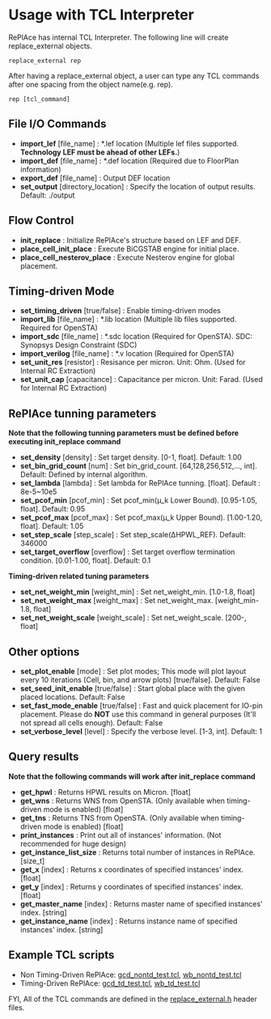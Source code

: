 # Usage with TCL Interpreter

RePlAce has internal TCL Interpreter. The following line will create replace_external objects.

    replace_external rep
    
After having a replace_external object, a user can type any TCL commands after one spacing from the object name(e.g. rep).

    rep [tcl_command]


## File I/O Commands
* __import_lef__ [file_name] : \*.lef location (Multiple lef files supported. __Technology LEF must be ahead of other LEFs.__)
* __import_def__ [file_name] : \*.def location (Required due to FloorPlan information)
* __export_def__ [file_name] : Output DEF location
* __set_output__ [directory_location] : Specify the location of output results. Default: ./output
   
## Flow Control
* __init_replace__ : Initialize RePlAce's structure based on LEF and DEF.
* __place_cell_init_place__ : Execute BiCGSTAB engine for initial place.
* __place_cell_nesterov_place__ : Execute Nesterov engine for global placement.


## Timing-driven Mode
* __set_timing_driven__ [true/false] : Enable timing-driven modes
* __import_lib__ [file_name] : \*.lib location (Multiple lib files supported. Required for OpenSTA)
* __import_sdc__ [file_name] : \*.sdc location (Required for OpenSTA). SDC: Synopsys Design Constraint (SDC)
* __import_verilog__ [file_name] : \*.v location (Required for OpenSTA)
* __set_unit_res__ [resistor] : Resisance per micron. Unit: Ohm. (Used for Internal RC Extraction)
* __set_unit_cap__ [capacitance] : Capacitance per micron. Unit: Farad. (Used for Internal RC Extraction)

## RePlAce tunning parameters
__Note that the following tunning parameters must be defined before executing init_replace command__
* __set_density__ [density] : Set target density. [0-1, float]. Default: 1.00
* __set_bin_grid_count__ [num] : Set bin_grid_count. [64,128,256,512,..., int]. Default: Defined by internal algorithm.
* __set_lambda__ [lambda] : Set lambda for RePlAce tunning. [float]. Default : 8e-5~10e5
* __set_pcof_min__ [pcof_min] : Set pcof_min(µ_k Lower Bound). [0.95-1.05, float]. Default: 0.95
* __set_pcof_max__ [pcof_max] : Set pcof_max(µ_k Upper Bound). [1.00-1.20, float]. Default: 1.05
* __set_step_scale__ [step_scale] : Set step_scale(∆HPWL_REF). Default: 346000
* __set_target_overflow__ [overflow] : Set target overflow termination condition. [0.01-1.00, float]. Default: 0.1

__Timing-driven related tuning parameters__
* __set_net_weight_min__ [weight_min] : Set net_weight_min. [1.0-1.8, float]
* __set_net_weight_max__ [weight_max] : Set net_weight_max. [weight_min-1.8, float]
* __set_net_weight_scale__ [weight_scale] : Set net_weight_scale. [200-, float]

## Other options
* __set_plot_enable__ [mode] : Set plot modes; This mode will plot layout every 10 iterations (Cell, bin, and arrow plots) [true/false]. Default: False
* __set_seed_init_enable__ [true/false] : Start global place with the given placed locations. Default: False
* __set_fast_mode_enable__ [true/false] : Fast and quick placement for IO-pin placement. Please do __NOT__ use this command in general purposes (It'll not spread all cells enough). Default: False
* __set_verbose_level__ [level] : Specify the verbose level. [1-3, int]. Default: 1

## Query results
__Note that the following commands will work after init_replace command__
* __get_hpwl__ : Returns HPWL results on Micron. [float]
* __get_wns__ : Returns WNS from OpenSTA. (Only available when timing-driven mode is enabled) [float]
* __get_tns__ : Returns TNS from OpenSTA. (Only available when timing-driven mode is enabled) [float]
* __print_instances__ : Print out all of instances' information. (Not recommended for huge design)
* __get_instance_list_size__ : Returns total number of instances in RePlAce. [size_t]
* __get_x__ [index] : Returns x coordinates of specified instances' index. [float]
* __get_y__ [index] : Returns y coordinates of specified instances' index. [float]
* __get_master_name__ [index] : Returns master name of specified instances' index. [string]
* __get_instance_name__ [index] : Returns instance name of specified instances' index. [string]

## Example TCL scripts
* Non Timing-Driven RePlAce: [gcd_nontd_test.tcl](../test/gcd_nontd_test.tcl), [wb_nontd_test.tcl](../test/wb_nontd_test.tcl)
* Timing-Driven RePlAce: [gcd_td_test.tcl](../test/gcd_td_test.tcl), [wb_td_test.tcl](../test/wb_td_test.tcl)

FYI, All of the TCL commands are defined in the [replace_external.h](../src/replace_external.h) header files.
